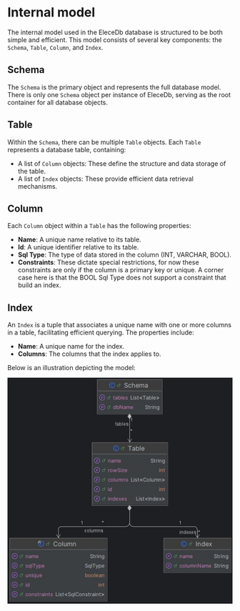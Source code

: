 # Internal model

The internal model used in the EleceDb database is structured to be both simple and efficient. This model consists of
several key components: the `Schema`, `Table`, `Column`, and `Index`.

## Schema

The `Schema` is the primary object and represents the full database model. There is only one `Schema` object per
instance of EleceDb, serving as the root container for all database objects.

## Table

Within the `Schema`, there can be multiple `Table` objects. Each `Table` represents a database table, containing:

- A list of `Column` objects: These define the structure and data storage of the table.
- A list of `Index` objects: These provide efficient data retrieval mechanisms.

## Column

Each `Column` object within a `Table` has the following properties:

- **Name**: A unique name relative to its table.
- **Id**: A unique identifier relative to its table.
- **Sql Type**: The type of data stored in the column (INT, VARCHAR, BOOL).
- **Constraints**: These dictate special restrictions, for now these constraints are only if the column is a primary key
  or unique. A corner case here is that the BOOL Sql Type does not support a constraint that build an index.

## Index

An `Index` is a tuple that associates a unique name with one or more columns in a table, facilitating efficient
querying. The properties include:

- **Name**: A unique name for the index.
- **Columns**: The columns that the index applies to.

Below is an illustration depicting the model:

![model.jpg](assets/model.jpg)
